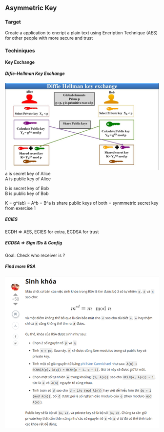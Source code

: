 ## Asymmetric Key 


### Target
Create a application to encript a plain text using Encription Technique (AES) for other people with more secure and trust


### Techiniques
#### Key Exchange

##### Difie-Hellman Key Exchange

![alt text](image.png)
a is secret key of Alice  
A is public key of Alice

b is secret key of Bob  
B is public key of Bob

K = g^(ab) = A^b = B^a is share public keys of both = synmmetric secret key from exercise 1


##### ECIES 
ECDH => AES, ECIES for extra, ECDSA for trust

##### ECDSA => Sign IDs & Config 
Goal: Check who receiver is ?


##### Find more RSA
![alt text](image-1.png)